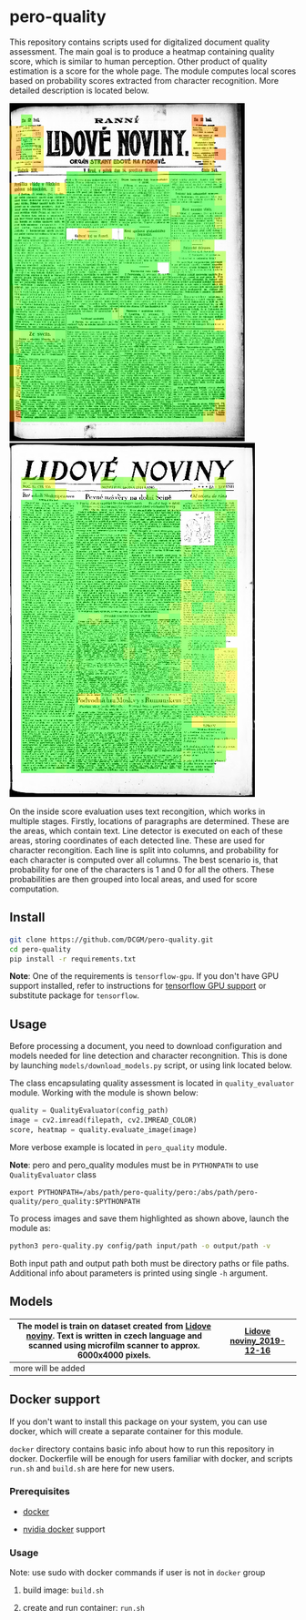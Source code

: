 # pero-quality

This repository contains scripts used for digitalized document quality  assessment. The main goal is to produce a heatmap containing quality score, which is similar to human perception. Other product of quality estimation is a score for the whole page. The module computes local scores based on probability scores extracted from character recognition. More detailed description is located below.

![](images/image0.jpg) ![](images/image2.jpg)

On the inside score evaluation uses text recongition, which works in multiple stages. Firstly, locations of paragraphs are determined. These are the areas, which contain text. Line detector is executed on each of these areas, storing coordinates of each detected line. These are used for character recongition. Each line is split into columns, and probability for each character is computed over all columns. The best scenario is, that probability for one of the characters is 1 and 0 for all the others. These probabilities are then grouped into local areas, and used for score computation. 

## Install

```bash
git clone https://github.com/DCGM/pero-quality.git
cd pero-quality
pip install -r requirements.txt
```

**Note**: One of the requirements is `tensorflow-gpu`. If you don't have GPU support installed, refer to instructions for [tensorflow GPU support](https://www.tensorflow.org/install/gpu) or substitute package for `tensorflow`.

## Usage

Before processing a document, you need to download configuration and models needed for line detection and character recongnition. This is done by launching `models/download_models.py` script, or using link located below.

The class encapsulating quality assessment is located in `quality_evaluator` module. Working with the module is shown below:

```python
quality = QualityEvaluator(config_path)
image = cv2.imread(filepath, cv2.IMREAD_COLOR)
score, heatmap = quality.evaluate_image(image)
```

More verbose example is located in `pero_quality` module.

**Note**: pero and pero_quality modules must be in `PYTHONPATH` to use `QualityEvaluator` class

```
export PYTHONPATH=/abs/path/pero-quality/pero:/abs/path/pero-quality/pero_quality:$PYTHONPATH
```

To process images and save them highlighted as shown above, launch the module as: 

```bash
python3 pero-quality.py config/path input/path -o output/path -v
```

Both input path and output path both must be directory paths or file paths. Additional info about parameters is printed using single `-h`  argument.

## Models

| The model is train on dataset created from [Lidove noviny](http://www.digitalniknihovna.cz/mzk/periodical/uuid:bdc405b0-e5f9-11dc-bfb2-000d606f5dc6). Text is written in czech language and scanned using microfilm scanner to approx. 6000x4000 pixels. | [Lidove noviny_2019-12-16](http://www.fit.vutbr.cz/~ihradis/pero-models/ocr_quality_LN_2019-12-16.zip) |
| -------------------------------------------------------------------------------------------------------------------------------------------------------------------------------------------------------------------------------------------------------- | ------------------------------------------------------------------------------------------------------ |
| more will be added                                                                                                                                                                                                                                       |                                                                                                        |

## Docker support

If you don't want to install this package on your system, you can use docker, which will create a separate container for this module.

`docker` directory contains basic info about how to run this repository in docker. Dockerfile will be enough for users familiar with docker, and scripts `run.sh` and `build.sh` are here for new users.

### Prerequisites

- [docker](https://docs.docker.com/install/linux/docker-ce/ubuntu/#install-docker-engine---community-)

- [nvidia docker](https://github.com/NVIDIA/nvidia-docker) support

### Usage

Note: use sudo with docker commands if user is not in `docker` group

1. build image: `build.sh`

2. create and run container: `run.sh`
